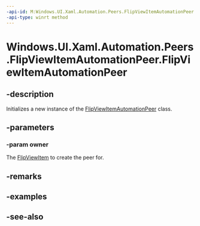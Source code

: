 ```yaml
---
-api-id: M:Windows.UI.Xaml.Automation.Peers.FlipViewItemAutomationPeer.#ctor(Windows.UI.Xaml.Controls.FlipViewItem)
-api-type: winrt method
---
```


<!-- Method syntax
public FlipViewItemAutomationPeer(Windows.UI.Xaml.Controls.FlipViewItem owner)
-->

# Windows.UI.Xaml.Automation.Peers.FlipViewItemAutomationPeer.FlipViewItemAutomationPeer

## -description
Initializes a new instance of the [FlipViewItemAutomationPeer](flipviewitemautomationpeer.md) class.


## -parameters
### -param owner
The [FlipViewItem](../windows.ui.xaml.controls/flipviewitem.md) to create the peer for.

## -remarks

## -examples

## -see-also
